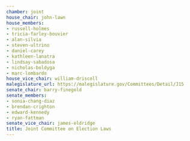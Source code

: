 ```yaml
---
chamber: joint
house_chair: john-lawn
house_members:
- russell-holmes
- tricia-farley-bouvier
- alan-silvia
- steven-ultrino
- daniel-carey
- kathleen-lanatra
- lindsay-sabadosa
- nicholas-boldyga
- marc-lombardo
house_vice_chair: william-driscoll
malegislature_url: https://malegislature.gov/Committees/Detail/J15
senate_chair: barry-finegold
senate_members:
- sonia-chang-diaz
- brendan-crighton
- edward-kennedy
- ryan-fattman
senate_vice_chair: james-eldridge
title: Joint Committee on Election Laws
---
```

